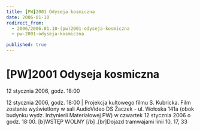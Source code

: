 ```yaml
---
title: [PW]2001 Odyseja kosmiczna
date: 2006-01-10
redirect_from: 
  - 2006/2006.01.10-(pw)2001-odyseja-kosmiczna
  - pw-2001-odyseja-kosmiczna

published: true
---
```




# [PW]2001 Odyseja kosmiczna

<time>12 stycznia 2006, godz. 18:00</time>

12 stycznia 2006, godz. 18:00 | Projekcja kultowego filmu S. Kubricka. Film zostanie wyświetlony w sali AudioVideo DS Żaczek - ul. Wołoska 141a (obok budynku wydz. Inżynierii Materiałowej PW) w czwartek 12 stycznia 2006 o godz. 18:00. [b]WSTĘP WOLNY [/b] .[br]Dojazd tramwajami linii 10, 17, 33

<!--CONTENT FROM OLD SERVER (jos before 2013): 12 stycznia 2006, godz. 18:00 | Projekcja kultowego filmu S. Kubricka. Film zostanie wyświetlony w sali AudioVideo DS Żaczek - ul. Wołoska 141a (obok budynku wydz. Inżynierii Materiałowej PW) w czwartek 12 stycznia 2006 o godz. 18:00. [b]WSTĘP WOLNY [/b] .[br]Dojazd tramwajami linii 10, 17, 33
-->

<!--{{json:{"created_date":"2006-01-10 17:40:52","publish_down":"0000-00-00 00:00:00","id":"298"}}}-->